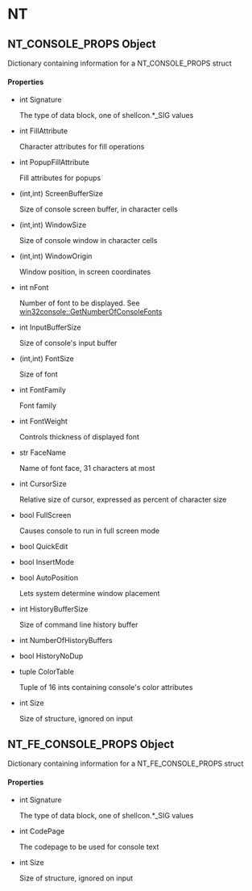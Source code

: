 # NT


## NT\_CONSOLE\_PROPS Object

Dictionary containing information for a NT\_CONSOLE\_PROPS struct

#### Properties

  - int Signature

    The type of data block, one of shellcon\.\*\_SIG values

  - int FillAttribute

    Character attributes for fill operations

  - int PopupFillAttribute

    Fill attributes for popups

  - \(int,int\) ScreenBufferSize

    Size of console screen buffer, in character cells

  - \(int,int\) WindowSize

    Size of console window in character cells

  - \(int,int\) WindowOrigin

    Window position, in screen coordinates

  - int nFont

    Number of font to be displayed\.  See [win32console::GetNumberOfConsoleFonts](win32console.md#win32consolegetnumberofconsolefonts)

  - int InputBufferSize

    Size of console's input buffer

  - \(int,int\) FontSize

    Size of font

  - int FontFamily

    Font family

  - int FontWeight

    Controls thickness of displayed font

  - str FaceName

    Name of font face, 31 characters at most

  - int CursorSize

    Relative size of cursor, expressed as percent of character size

  - bool FullScreen

    Causes console to run in full screen mode

  - bool QuickEdit

    

  - bool InsertMode

    

  - bool AutoPosition

    Lets system determine window placement

  - int HistoryBufferSize

    Size of command line history buffer

  - int NumberOfHistoryBuffers

    

  - bool HistoryNoDup

    

  - tuple ColorTable

    Tuple of 16 ints containing console's color attributes

  - int Size

    Size of structure, ignored on input


## NT\_FE\_CONSOLE\_PROPS Object

Dictionary containing information for a NT\_FE\_CONSOLE\_PROPS struct

#### Properties

  - int Signature

    The type of data block, one of shellcon\.\*\_SIG values

  - int CodePage

    The codepage to be used for console text

  - int Size

    Size of structure, ignored on input